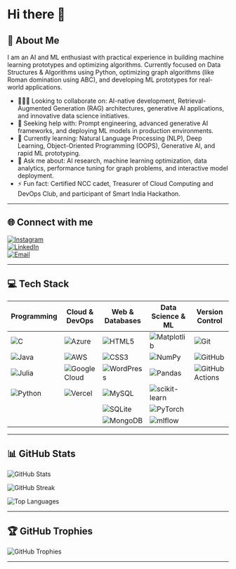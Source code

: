 # Hi there 👋

## 💫 About Me
I am an AI and ML enthusiast with practical experience in building machine learning prototypes and optimizing algorithms. Currently focused on Data Structures & Algorithms using Python, optimizing graph algorithms (like Roman domination using ABC), and developing ML prototypes for real-world applications.

- 🧑‍🤝‍🧑 Looking to collaborate on: AI-native development, Retrieval-Augmented Generation (RAG) architectures, generative AI applications, and innovative data science initiatives.  
- 🤝 Seeking help with: Prompt engineering, advanced generative AI frameworks, and deploying ML models in production environments.  
- 🌱 Currently learning: Natural Language Processing (NLP), Deep Learning, Object-Oriented Programming (OOPS), Generative AI, and rapid ML prototyping.  
- 💬 Ask me about: AI research, machine learning optimization, data analytics, performance tuning for graph problems, and interactive model deployment.  
- ⚡ Fun fact: Certified NCC cadet, Treasurer of Cloud Computing and DevOps Club, and participant of Smart India Hackathon.

---

## 🌐 Connect with me
[![Instagram](https://img.shields.io/badge/Instagram-%23E4405F.svg?logo=Instagram&logoColor=white)](https://instagram.com/jeshu_007)  
[![LinkedIn](https://img.shields.io/badge/LinkedIn-%230077B5.svg?logo=linkedin&logoColor=white)](https://linkedin.com/in/jeshwanth-nalla-kumar)  
[![Email](https://img.shields.io/badge/Email-D14836?logo=gmail&logoColor=white)](mailto:jeshwanthnalla7@gmail.com)

---
## 💻 Tech Stack

| Programming | Cloud & DevOps | Web & Databases | Data Science & ML | Version Control |
|-------------|----------------|-----------------|-------------------|-----------------|
| ![C](https://img.shields.io/badge/c-%2300599C.svg?style=for-the-badge&logo=c&logoColor=white) | ![Azure](https://img.shields.io/badge/azure-%230072C6.svg?style=for-the-badge&logo=microsoftazure&logoColor=white) | ![HTML5](https://img.shields.io/badge/html5-%23E34F26.svg?style=for-the-badge&logo=html5&logoColor=white) | ![Matplotlib](https://img.shields.io/badge/Matplotlib-%23ffffff.svg?style=for-the-badge&logo=matplotlib&logoColor=black) | ![Git](https://img.shields.io/badge/git-%23F05033.svg?style=for-the-badge&logo=git&logoColor=white) |
| ![Java](https://img.shields.io/badge/java-%23ED8B00.svg?style=for-the-badge&logo=openjdk&logoColor=white) | ![AWS](https://img.shields.io/badge/AWS-%23FF9900.svg?style=for-the-badge&logo=amazon-aws&logoColor=white) | ![CSS3](https://img.shields.io/badge/css3-%231572B6.svg?style=for-the-badge&logo=css3&logoColor=white) | ![NumPy](https://img.shields.io/badge/numpy-%23013243.svg?style=for-the-badge&logo=numpy&logoColor=white) | ![GitHub](https://img.shields.io/badge/github-%23121011.svg?style=for-the-badge&logo=github&logoColor=white) |
| ![Julia](https://img.shields.io/badge/-Julia-9558B2?style=for-the-badge&logo=julia&logoColor=white) | ![Google Cloud](https://img.shields.io/badge/GoogleCloud-%234285F4.svg?style=for-the-badge&logo=google-cloud&logoColor=white) | ![WordPress](https://img.shields.io/badge/WordPress-%23117AC9.svg?style=for-the-badge&logo=WordPress&logoColor=white) | ![Pandas](https://img.shields.io/badge/pandas-%23150458.svg?style=for-the-badge&logo=pandas&logoColor=white) | ![GitHub Actions](https://img.shields.io/badge/github%20actions-%232671E5.svg?style=for-the-badge&logo=githubactions&logoColor=white) |
| ![Python](https://img.shields.io/badge/python-3670A0?style=for-the-badge&logo=python&logoColor=ffdd54) | ![Vercel](https://img.shields.io/badge/vercel-%23000000.svg?style=for-the-badge&logo=vercel&logoColor=white) | ![MySQL](https://img.shields.io/badge/mysql-4479A1.svg?style=for-the-badge&logo=mysql&logoColor=white) | ![scikit-learn](https://img.shields.io/badge/scikit--learn-%23F7931E.svg?style=for-the-badge&logo=scikit-learn&logoColor=white) | |
|             |                | ![SQLite](https://img.shields.io/badge/sqlite-%2307405e.svg?style=for-the-badge&logo=sqlite&logoColor=white) | ![PyTorch](https://img.shields.io/badge/PyTorch-%23EE4C2C.svg?style=for-the-badge&logo=pytorch&logoColor=white) | |
|             |                | ![MongoDB](https://img.shields.io/badge/MongoDB-%234ea94b.svg?style=for-the-badge&logo=mongodb&logoColor=white) | ![mlflow](https://img.shields.io/badge/mlflow-%23d9ead3.svg?style=for-the-badge&logo=mlflow&logoColor=blue) | |

---

## 📊 GitHub Stats
![GitHub Stats](https://github-readme-stats.vercel.app/api?username=jeshu345&theme=transparent&hide_border=false&include_all_commits=false&count_private=false)

![GitHub Streak](https://nirzak-streak-stats.vercel.app/?user=jeshu345&theme=transparent&hide_border=false)

![Top Languages](https://github-readme-stats.vercel.app/api/top-langs/?username=jeshu345&theme=transparent&hide_border=false&include_all_commits=false&count_private=false&layout=compact)

---

## 🏆 GitHub Trophies
![GitHub Trophies](https://github-profile-trophy.vercel.app/?username=jeshu345&theme=radical&no-frame=false&no-bg=true&margin-w=4)

---

<!-- Proudly created with GPRM (https://gprm.itsvg.in) -->
